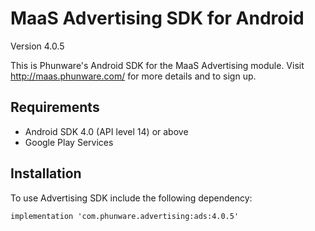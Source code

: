 MaaS Advertising SDK for Android
================

Version 4.0.5

This is Phunware's Android SDK for the MaaS Advertising module. Visit http://maas.phunware.com/ for more details and to sign up.

Requirements
------------
- Android SDK 4.0 (API level 14) or above
- Google Play Services 

Installation
------------

To use Advertising SDK include the following dependency:
````
implementation 'com.phunware.advertising:ads:4.0.5'
````
